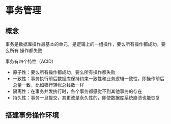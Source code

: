 # 事务管理

## 概念

事务是数据库操作最基本的单元，是逻辑上的一组操作，要么所有操作都成功，要么所有
操作都失败

事务有四个特性（ACID）

- 原子性：要么所有操作都成功，要么所有操作都失败
- 一致性：事务执行前后数据库保持约束一致性和业务逻辑一致性，即操作前后总量一致，比如银行转帐总钱数一样
- 隔离性：在事务并发执行时，各个事务都感觉不到其他事务的存在
- 持久性：事务一旦提交，其更改是永久性的，即使数据库系统崩溃也能恢复

## 搭建事务操作环境